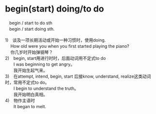 # begin(start) doing/to do
 	
　begin / start to do sth <br>
　begin / start doing sth.<br>
<br>
1)　谈及一项长期活动或开始一种习惯时，使用doing.<br>
　 How old were you when you first started playing the piano?<br>
　 你几岁时开始弹钢琴？<br>
2)　begin, start用进行时时，后面动词用不定式to do<br>
　　I was beginning to get angry。<br>
　　我开始生起气来。<br>
3)　在attempt, intend, begin, start 后接know, understand, realize这类动词时，常用不定式to do。 <br>
　　I begin to understand the truth。<br>
　　我开始明白真相。<br>
4)　物作主语时<br>
　　It began to melt.